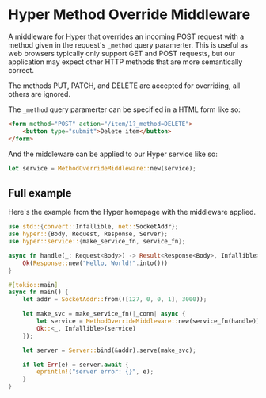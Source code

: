 # Hyper Method Override Middleware

A middleware for Hyper that overrides an incoming POST request with a method
given in the request's `_method` query paramerter. This is useful as web
browsers typically only support GET and POST requests, but our application may
expect other HTTP methods that are more semantically correct.

The methods PUT, PATCH, and DELETE are accepted for overriding, all others
are ignored.

The `_method` query paramerter can be specified in a HTML form like so:

```html
<form method="POST" action="/item/1?_method=DELETE">
    <button type="submit">Delete item</button>
</form>
```

And the middleware can be applied to our Hyper service like so:

```rust
let service = MethodOverrideMiddleware::new(service);
```

## Full example

Here's the example from the Hyper homepage with the middleware applied.

```rust
use std::{convert::Infallible, net::SocketAddr};
use hyper::{Body, Request, Response, Server};
use hyper::service::{make_service_fn, service_fn};

async fn handle(_: Request<Body>) -> Result<Response<Body>, Infallible> {
    Ok(Response::new("Hello, World!".into()))
}

#[tokio::main]
async fn main() {
    let addr = SocketAddr::from(([127, 0, 0, 1], 3000));

    let make_svc = make_service_fn(|_conn| async {
        let service = MethodOverrideMiddleware::new(service_fn(handle));
        Ok::<_, Infallible>(service)
    });

    let server = Server::bind(&addr).serve(make_svc);

    if let Err(e) = server.await {
        eprintln!("server error: {}", e);
    }
}
```
